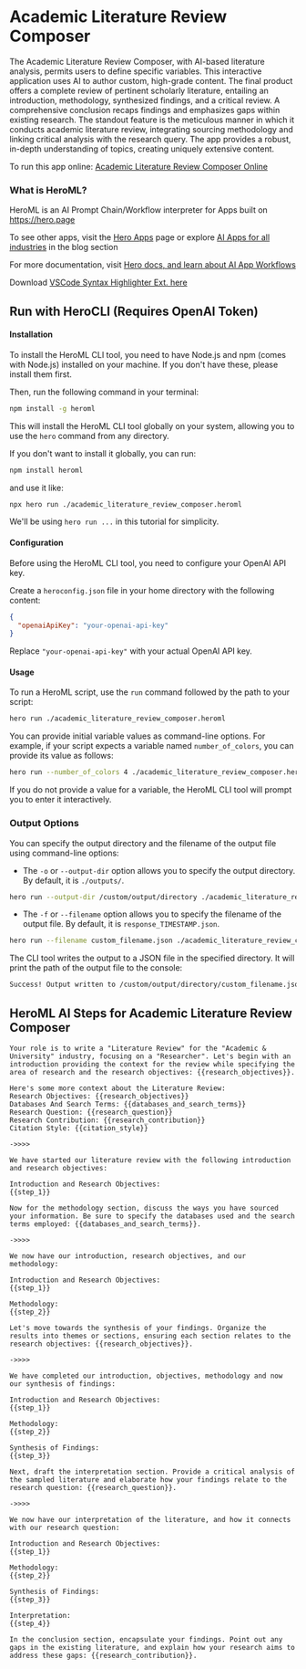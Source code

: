 # Academic Literature Review Composer

The Academic Literature Review Composer, with AI-based literature analysis, permits users to define specific variables. This interactive application uses AI to author custom, high-grade content. The final product offers a complete review of pertinent scholarly literature, entailing an introduction, methodology, synthesized findings, and a critical review. A comprehensive conclusion recaps findings and emphasizes gaps within existing research. The standout feature is the meticulous manner in which it conducts academic literature review, integrating sourcing methodology and linking critical analysis with the research query. The app provides a robust, in-depth understanding of topics, creating uniquely extensive content.

To run this app online: [Academic Literature Review Composer Online](https://hero.page/app/academic-literature-review-composer-comprehensive-ai-based-literature-analysis/NmLPtb6O0xBxTJSiMf9i)

### What is HeroML?
HeroML is an AI Prompt Chain/Workflow interpreter for Apps built on https://hero.page 

To see other apps, visit the [Hero Apps](https://hero.page/apps) page or explore [AI Apps for all industries](https://hero.page/blog) in the blog section

For more documentation, visit [Hero docs, and learn about AI App Workflows](https://hero.page/tutorials/introduction-to-heroml)

Download [VSCode Syntax Highlighter Ext. here](https://marketplace.visualstudio.com/items?itemName=hero-page.heroml)

## Run with HeroCLI (Requires OpenAI Token)

#### Installation

To install the HeroML CLI tool, you need to have Node.js and npm (comes with Node.js) installed on your machine. If you don't have these, please install them first. 

Then, run the following command in your terminal:

```bash
npm install -g heroml
```

This will install the HeroML CLI tool globally on your system, allowing you to use the `hero` command from any directory.

If you don't want to install it globally, you can run:

```bash
npm install heroml
```

and use it like:

```bash
npx hero run ./academic_literature_review_composer.heroml
```

We'll be using `hero run ...` in this tutorial for simplicity.

#### Configuration

Before using the HeroML CLI tool, you need to configure your OpenAI API key. 

Create a `heroconfig.json` file in your home directory with the following content:

```json
{
  "openaiApiKey": "your-openai-api-key"
}
```

Replace `"your-openai-api-key"` with your actual OpenAI API key.

#### Usage

To run a HeroML script, use the `run` command followed by the path to your script:

```bash
hero run ./academic_literature_review_composer.heroml
```

You can provide initial variable values as command-line options. For example, if your script expects a variable named `number_of_colors`, you can provide its value as follows:

```bash
hero run --number_of_colors 4 ./academic_literature_review_composer.heroml
```

If you do not provide a value for a variable, the HeroML CLI tool will prompt you to enter it interactively.

### Output Options

You can specify the output directory and the filename of the output file using command-line options:

- The `-o` or `--output-dir` option allows you to specify the output directory. By default, it is `./outputs/`.

```bash
hero run --output-dir /custom/output/directory ./academic_literature_review_composer.heroml
```

- The `-f` or `--filename` option allows you to specify the filename of the output file. By default, it is `response_TIMESTAMP.json`.

```bash
hero run --filename custom_filename.json ./academic_literature_review_composer.heroml
```

The CLI tool writes the output to a JSON file in the specified directory. It will print the path of the output file to the console:

```bash
Success! Output written to /custom/output/directory/custom_filename.json
```


## HeroML AI Steps for Academic Literature Review Composer
```
Your role is to write a "Literature Review" for the "Academic & University" industry, focusing on a "Researcher". Let's begin with an introduction providing the context for the review while specifying the area of research and the research objectives: {{research_objectives}}.

Here's some more context about the Literature Review:
Research Objectives: {{research_objectives}}
Databases And Search Terms: {{databases_and_search_terms}}
Research Question: {{research_question}}
Research Contribution: {{research_contribution}}
Citation Style: {{citation_style}}

->>>>

We have started our literature review with the following introduction and research objectives:

Introduction and Research Objectives:
{{step_1}}

Now for the methodology section, discuss the ways you have sourced your information. Be sure to specify the databases used and the search terms employed: {{databases_and_search_terms}}.

->>>>

We now have our introduction, research objectives, and our methodology:

Introduction and Research Objectives:
{{step_1}}

Methodology:
{{step_2}}

Let's move towards the synthesis of your findings. Organize the results into themes or sections, ensuring each section relates to the research objectives: {{research_objectives}}.

->>>>

We have completed our introduction, objectives, methodology and now our synthesis of findings: 

Introduction and Research Objectives:
{{step_1}}

Methodology:
{{step_2}}

Synthesis of Findings:
{{step_3}}

Next, draft the interpretation section. Provide a critical analysis of the sampled literature and elaborate how your findings relate to the research question: {{research_question}}.

->>>>

We now have our interpretation of the literature, and how it connects with our research question:
    
Introduction and Research Objectives:
{{step_1}}

Methodology:
{{step_2}}

Synthesis of Findings:
{{step_3}}

Interpretation:
{{step_4}}

In the conclusion section, encapsulate your findings. Point out any gaps in the existing literature, and explain how your research aims to address these gaps: {{research_contribution}}.


```

